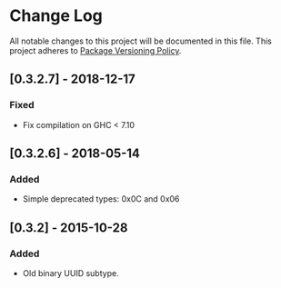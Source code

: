 # Change Log
All notable changes to this project will be documented in this file.
This project adheres to [Package Versioning Policy](https://wiki.haskell.org/Package_versioning_policy).
## [0.3.2.7] - 2018-12-17

### Fixed
- Fix compilation on GHC < 7.10

## [0.3.2.6] - 2018-05-14

### Added
- Simple deprecated types: 0x0C and 0x06

## [0.3.2] - 2015-10-28

### Added
- Old binary UUID subtype.
